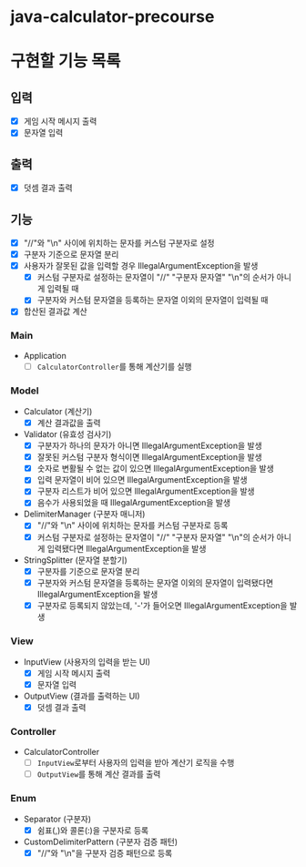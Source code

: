 # java-calculator-precourse

# 구현할 기능 목록

## 입력

- [X] 게임 시작 메시지 출력
- [X] 문자열 입력

## 출력

- [X] 덧셈 결과 출력

## 기능

- [X] "//"와 "\n" 사이에 위치하는 문자를 커스텀 구분자로 설정
- [X] 구분자 기준으로 문자열 분리
- [X] 사용자가 잘못된 값을 입력할 경우 IllegalArgumentException을 발생
    - [X] 커스텀 구분자로 설정하는 문자열이 "//" "구분자 문자열" "\n"의 순서가 아니게 입력될 때
    - [X] 구분자와 커스텀 문자열을 등록하는 문자열 이외의 문자열이 입력될 때
- [X] 합산된 결과값 계산

### Main

- Application
    - [ ] `CalculatorController`를 통해 계산기를 실행

### Model

- Calculator (계산기)
    - [X] 계산 결과값을 출력
- Validator (유효성 검사기)
    - [X] 구분자가 하나의 문자가 아니면 IllegalArgumentException을 발생
    - [X] 잘못된 커스텀 구분자 형식이면 IllegalArgumentException을 발생
    - [X] 숫자로 변활될 수 없는 값이 있으면 IllegalArgumentException을 발생
    - [X] 입력 문자열이 비어 있으면 IllegalArgumentException을 발생
    - [X] 구분자 리스트가 비어 있으면 IllegalArgumentException을 발생
    - [X] 음수가 사용되었을 때 IllegalArgumentException을 발생
- DelimiterManager (구분자 매니저)
    - [X] "//"와 "\n" 사이에 위치하는 문자를 커스텀 구분자로 등록
    - [X] 커스텀 구분자로 설정하는 문자열이 "//" "구분자 문자열" "\n"의 순서가 아니게 입력됐다면 IllegalArgumentException을 발생
- StringSplitter (문자열 분할기)
    - [X] 구분자를 기준으로 문자열 분리
    - [X] 구분자와 커스텀 문자열을 등록하는 문자열 이외의 문자열이 입력됐다면 IllegalArgumentException을 발생
    - [X] 구분자로 등록되지 않았는데, '-'가 들어오면 IllegalArgumentException을 발생

### View

- InputView (사용자의 입력을 받는 UI)
    - [X] 게임 시작 메시지 출력
    - [X] 문자열 입력
- OutputView (결과를 출력하는 UI)
    - [X] 덧셈 결과 출력

### Controller

- CalculatorController
    - [ ] `InputView`로부터 사용자의 입력을 받아 계산기 로직을 수행
    - [ ] `OutputView`를 통해 계산 결과를 출력

### Enum

- Separator (구분자)
    - [X] 쉼표(,)와 콜론(:)을 구분자로 등록
- CustomDelimiterPattern (구분자 검증 패턴)
    - [X] "//"와 "\n"을 구분자 검증 패턴으로 등록